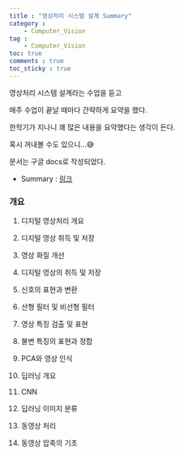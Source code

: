 ```yaml
---
title : "영상처리 시스템 설계 Summary"
category :
    - Computer_Vision
tag :
    - Computer_Vision
toc: true
comments : true
toc_sticky : true
---
```


영상처리 시스템 설계라는 수업을 듣고

매주 수업이 끝날 때마다 간략하게 요약을 했다.

한학기가 지나니 꽤 많은 내용을 요약했다는 생각이 든다.

혹시 꺼내볼 수도 있으니...😅  

문서는 구글 docs로 작성되었다.

- Summary :  [링크](https://docs.google.com/document/d/1NUhZzkw5yIKeDYKTnvNfAFkniuF3D6t5yCjQyAkxKsQ/edit?usp=sharing)  

### 개요  

1. 디지털 영상처리 개요   

2. 디지털 영상 취득 및 저장  

3. 영상 화질 개선  

4. 디지털 영상의 취득 및 저장  

5. 신호의 표현과 변환  

6. 선형 필터 및 비선형 필터  

7. 영상 특징 검출 및 표현  

8. 불변 특징의 표현과 정합  

9. PCA와 영상 인식  

10. 딥러닝 개요  

11. CNN  

12. 딥러닝 이미지 분류  

13. 동영상 처리  

14. 동영상 압축의 기초  